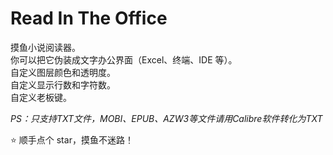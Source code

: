 # Read In The Office

摸鱼小说阅读器。  
你可以把它伪装成文字办公界面（Excel、终端、IDE 等）。  
自定义图层颜色和透明度。  
自定义显示行数和字符数。  
自定义老板键。

_PS：只支持TXT文件，MOBI、EPUB、AZW3等文件请用Calibre软件转化为TXT_

⭐ 顺手点个 star，摸鱼不迷路！
